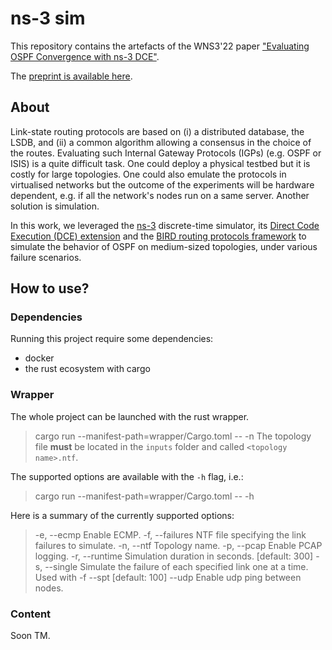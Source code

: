 # ns-3 sim

This repository contains the artefacts of the WNS3'22 paper ["Evaluating OSPF Convergence with ns-3 DCE"](https://doi.org/10.1145/3532577.3532597).

The [preprint is available here](http://hdl.handle.net/2078.1/260468).

## About

Link-state routing protocols are based on (i) a distributed database, the LSDB, and (ii) a common algorithm allowing a consensus in the choice of the routes.
Evaluating such Internal Gateway Protocols (IGPs) (e.g. OSPF or ISIS) is a quite difficult task.
One could deploy a physical testbed but it is costly for large topologies.
One could also emulate the protocols in virtualised networks but the outcome of the experiments will be hardware dependent, e.g. if all the network's nodes run on a same server.
Another solution is simulation.

In this work, we leveraged the [ns-3](https://www.nsnam.org/) discrete-time simulator, its [Direct Code Execution (DCE) extension](https://www.nsnam.org/about/projects/direct-code-execution/) and the [BIRD routing protocols framework](https://bird.network.cz/?index) to simulate the behavior of OSPF on medium-sized topologies, under various failure scenarios.

## How to use?

### Dependencies
Running this project require some dependencies:
- docker
- the rust ecosystem with cargo

### Wrapper
The whole project can be launched with the rust wrapper.
> cargo run --manifest-path=wrapper/Cargo.toml -- -n <topology file>
The topology file **must** be located in the `inputs` folder and called `<topology name>.ntf`.

The supported options are available with the `-h` flag, i.e.:
> cargo run --manifest-path=wrapper/Cargo.toml -- -h

Here is a summary of the currently supported options:
> -e, --ecmp <ecmp>            Enable ECMP.
> -f, --failures <failures>    NTF file specifying the link failures to simulate.
> -n, --ntf <ntf>              Topology name.
> -p, --pcap <pcap>            Enable PCAP logging.
> -r, --runtime <runtime>      Simulation duration in seconds. [default: 300]
> -s, --single <single>        Simulate the failure of each specified link one at a time. Used with -f
>     --spt <spt>              [default: 100]
>     --udp <udp>              Enable udp ping between nodes.

### Content

Soon TM.
